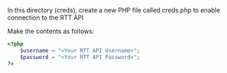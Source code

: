 In this directory (creds), create a new PHP file called creds.php to enable connection to the RTT API

Make the contents as follows:

```php
<?php
    $username = "<Your RTT API Username>";
    $password = "<Your RTT API Password>";
?>
```
